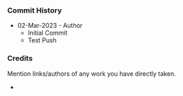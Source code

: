 




### Commit History

- 02-Mar-2023 - Author 
    - Initial Commit
    - Test Push


### Credits

Mention links/authors of any work you have directly taken.

- 